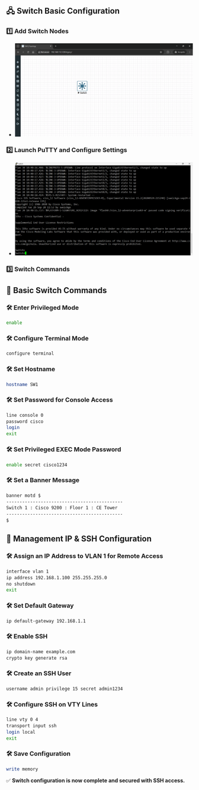 
## 🖧 Switch Basic Configuration

### 1️⃣ Add Switch Nodes

- ![add sw](imgs/addSw.png)

### 2️⃣ Launch PuTTY and Configure Settings

- ![putty sw](imgs/puttySW1.png)

### 3️⃣ Switch Commands

## 🔹 Basic Switch Commands

### 🛠 Enter Privileged Mode

```bash
enable
```

### 🛠 Configure Terminal Mode

```bash
configure terminal
```

### 🛠 Set Hostname

```bash
hostname SW1
```

### 🛠 Set Password for Console Access

```bash
line console 0
password cisco
login
exit
```

### 🛠 Set Privileged EXEC Mode Password

```bash
enable secret cisco1234
```

### 🛠 Set a Banner Message

```bash
banner motd $
--------------------------------------------
Switch 1 : Cisco 9200 : Floor 1 : CE Tower
--------------------------------------------
$
```

## 🔹 Management IP & SSH Configuration

### 🛠 Assign an IP Address to VLAN 1 for Remote Access

```bash
interface vlan 1
ip address 192.168.1.100 255.255.255.0
no shutdown
exit
```

### 🛠 Set Default Gateway

```bash
ip default-gateway 192.168.1.1
```

### 🛠 Enable SSH

```bash
ip domain-name example.com
crypto key generate rsa
```

### 🛠 Create an SSH User

```bash
username admin privilege 15 secret admin1234
```

### 🛠 Configure SSH on VTY Lines

```bash
line vty 0 4
transport input ssh
login local
exit
```

### 🛠 Save Configuration

```bash
write memory
```

✅ **Switch configuration is now complete and secured with SSH access.**
